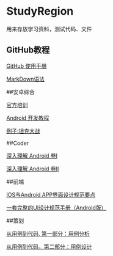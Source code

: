 # StudyRegion
用来存放学习资料，测试代码、文件

## GitHub教程

[GitHub 使用手册](http://wiki.jikexueyuan.com/project/github-basics/)

[MarkDown语法](http://www.jianshu.com/p/q81RER)

##安卓综合

[官方培训](http://wiki.jikexueyuan.com/project/android-training-geek/)

[Android 开发教程](http://wiki.jikexueyuan.com/project/android-development-tutorial/)

[例子:坦克大战](http://wiki.jikexueyuan.com/project/android-game-design/)

##Coder

[深入理解 Android 卷I](http://wiki.jikexueyuan.com/project/deep-android-v1/)

[深入理解 Android 卷II](http://wiki.jikexueyuan.com/project/deep-android-v2/)

##前端

[IOS与Android APP界面设计规范要点](http://www.360doc.com/content/14/1120/18/21412_426730809.shtml)

[一套完整的UI设计规范手册（Android版）](http://www.ui001.com/article/303.html)

##策划

[从用例到代码, 第一部分：用例分析](http://www.ibm.com/developerworks/cn/rational/rationaledge/content/mar05/5383/)

[从用例到代码，第二部分：用例设计](https://www.ibm.com/developerworks/cn/rational/rationaledge/content/mar05/5670/)
